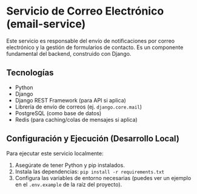 # Servicio de Correo Electrónico (email-service)

Este servicio es responsable del envío de notificaciones por correo electrónico y la gestión de formularios de contacto. Es un componente fundamental del backend, construido con Django.

## Tecnologías
- Python
- Django
- Django REST Framework (para API si aplica)
- Librería de envío de correos (ej. `django.core.mail`)
- PostgreSQL (como base de datos)
- Redis (para caching/colas de mensajes si aplica)

## Configuración y Ejecución (Desarrollo Local)
Para ejecutar este servicio localmente:
1.  Asegúrate de tener Python y pip instalados.
2.  Instala las dependencias: `pip install -r requirements.txt`
3.  Configura las variables de entorno necesarias (puedes ver un ejemplo en el `.env.example` de la raíz del proyecto).
